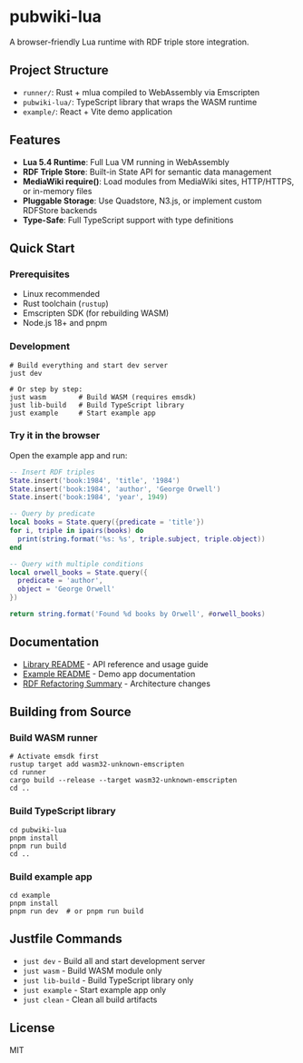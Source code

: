 # pubwiki-lua

A browser-friendly Lua runtime with RDF triple store integration.

## Project Structure

- `runner/`: Rust + mlua compiled to WebAssembly via Emscripten
- `pubwiki-lua/`: TypeScript library that wraps the WASM runtime
- `example/`: React + Vite demo application

## Features

- **Lua 5.4 Runtime**: Full Lua VM running in WebAssembly
- **RDF Triple Store**: Built-in State API for semantic data management
- **MediaWiki require()**: Load modules from MediaWiki sites, HTTP/HTTPS, or in-memory files
- **Pluggable Storage**: Use Quadstore, N3.js, or implement custom RDFStore backends
- **Type-Safe**: Full TypeScript support with type definitions

## Quick Start

### Prerequisites

- Linux recommended
- Rust toolchain (`rustup`)
- Emscripten SDK (for rebuilding WASM)
- Node.js 18+ and pnpm

### Development

```fish
# Build everything and start dev server
just dev

# Or step by step:
just wasm        # Build WASM (requires emsdk)
just lib-build   # Build TypeScript library
just example     # Start example app
```

### Try it in the browser

Open the example app and run:

```lua
-- Insert RDF triples
State.insert('book:1984', 'title', '1984')
State.insert('book:1984', 'author', 'George Orwell')
State.insert('book:1984', 'year', 1949)

-- Query by predicate
local books = State.query({predicate = 'title'})
for i, triple in ipairs(books) do
  print(string.format('%s: %s', triple.subject, triple.object))
end

-- Query with multiple conditions
local orwell_books = State.query({
  predicate = 'author',
  object = 'George Orwell'
})

return string.format('Found %d books by Orwell', #orwell_books)
```

## Documentation

- [Library README](./pubwiki-lua/README.md) - API reference and usage guide
- [Example README](./example/README.md) - Demo app documentation
- [RDF Refactoring Summary](./RDF_REFACTORING_SUMMARY.md) - Architecture changes

## Building from Source

### Build WASM runner

```fish
# Activate emsdk first
rustup target add wasm32-unknown-emscripten
cd runner
cargo build --release --target wasm32-unknown-emscripten
cd ..
```

### Build TypeScript library

```fish
cd pubwiki-lua
pnpm install
pnpm run build
cd ..
```

### Build example app

```fish
cd example
pnpm install
pnpm run dev  # or pnpm run build
```

## Justfile Commands

- `just dev` - Build all and start development server
- `just wasm` - Build WASM module only
- `just lib-build` - Build TypeScript library only
- `just example` - Start example app only
- `just clean` - Clean all build artifacts

## License

MIT

